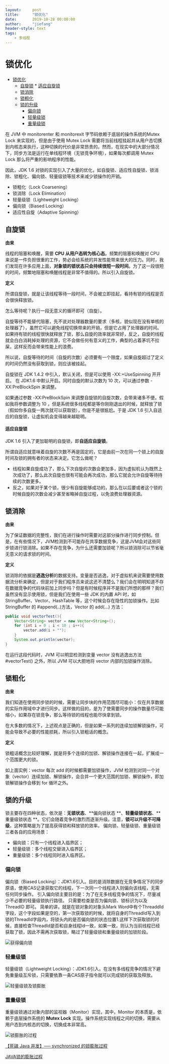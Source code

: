 ```yaml
---
layout:     post
title:      "锁优化"
date:       2019-10-28 00:00:00
author:     "jiefang"
header-style: text
tags:
    - 多线程
---
```

# 锁优化

* [锁优化](#锁优化)
	* [自旋锁](#自旋锁)
			* [适应自旋锁](#适应自旋锁)
	* [锁消除](#锁消除)
	* [锁粗化](#锁粗化)
	* [锁的升级](#锁的升级)
		* [偏向锁](#偏向锁)
		* [轻量级锁](#轻量级锁)
		* [重量级锁](#重量级锁)

在 JVM 中 monitorenter 和 monitorexit 字节码依赖于底层的操作系统的Mutex Lock 来实现的，但是由于使用 Mutex Lock 需要将当前线程挂起并从用户态切换到内核态来执行，这种切换的代价是非常昂贵的。然而，在现实中的大部分情况下，同步方法是运行在单线程环境（无锁竞争环境），如果每次都调用 Mutex Lock 那么将严重的影响程序的性能。

因此，JDK 1.6 对锁的实现引入了大量的优化，如自旋锁、适应性自旋锁、锁消除、锁粗化、偏向锁、轻量级锁等技术来减少锁操作的开销。
- 锁粗化（Lock Coarsening）
- 锁消除（Lock Elimination）
- 轻量级锁（Lightweight Locking）
- 偏向锁（Biased Locking）
- 适应性自旋（Adaptive Spinning）

## 自旋锁
**由来**

线程的阻塞和唤醒，需要 **CPU 从用户态转为核心态**。频繁的阻塞和唤醒对 CPU 来说是一件负担很重的工作，势必会给系统的并发性能带来很大的压力。同时，我们发现在许多应用上面，**对象锁的锁状态只会持续很短一段时间**。为了这一段很短的时间，频繁地阻塞和唤醒线程是非常不值得的。所以引入自旋锁。

**定义**

所谓自旋锁，就是让该线程等待一段时间，不会被立即挂起，看持有锁的线程是否会很快释放锁。

怎么等待呢？执行一段无意义的循环即可（自旋）。

自旋等待不能替代阻塞，先不说对处理器数量的要求（多核，貌似现在没有单核的处理器了），虽然它可以避免线程切换带来的开销，但是它占用了处理器的时间。如果持有锁的线程很快就释放了锁，那么自旋的效率就非常好，反之，自旋的线程就会白白消耗掉处理的资源，它不会做任何有意义的工作，典型的占着茅坑不拉屎，这样反而会带来性能上的浪费。

所以说，自旋等待的时间（自旋的次数）必须要有一个限度，如果自旋超过了定义的时间仍然没有获取到锁，则应该被挂起。

自旋锁在 JDK 1.4.2 中引入，默认关闭，但是可以使用 -XX:+UseSpinning 开开启。
在 JDK1.6 中默认开启。同时自旋的默认次数为 10 次，可以通过参数 -XX:PreBlockSpin 来调整。

如果通过参数 -XX:PreBlockSpin 来调整自旋锁的自旋次数，会带来诸多不便。假如我将参数调整为 10 ，但是系统很多线程都是等你刚刚退出的时候，就释放了锁（假如你多自旋一两次就可以获取锁），你是不是很尴尬。于是 JDK 1.6 引入自适应的自旋锁，让虚拟机会变得越来越聪明。

#### 适应自旋锁
JDK 1.6 引入了更加聪明的自旋锁，即**自适应自旋锁**。

所谓自适应就意味着自旋的次数不再是固定的，它是由前一次在同一个锁上的自旋时间及锁的拥有者的状态来决定。它怎么做呢？

- 线程如果自旋成功了，那么下次自旋的次数会更加多，因为虚拟机认为既然上次成功了，那么此次自旋也很有可能会再次成功，那么它就会允许自旋等待持续的次数更多。
- 反之，如果对于某个锁，很少有自旋能够成功的，那么在以后要或者这个锁的时候自旋的次数会减少甚至省略掉自旋过程，以免浪费处理器资源。

## 锁消除
**由来**

为了保证数据的完整性，我们在进行操作时需要对这部分操作进行同步控制。但是，在有些情况下，JVM检测到不可能存在共享数据竞争，这是JVM会对这些同步锁进行锁消除。如果不存在竞争，为什么还需要加锁呢？所以锁消除可以节省毫无意义的请求锁的时间。

**定义**

锁消除的依据是**逃逸分析**的数据支持。变量是否逃逸，对于虚拟机来说需要使用数据流分析来确定，但是对于我们程序员来说这还不清楚么？我们会在明明知道不存在数据竞争的代码块前加上同步吗？但是有时候程序并不是我们所想的那样？我们虽然没有显示使用锁，但是我们在使用一些 JDK 的内置 API 时，如 StringBuffer、Vector、HashTable 等，这个时候会存在隐性的加锁操作。比如 StringBuffer 的 #append(..)方法，Vector 的 add(...) 方法：
```java
public void vectorTest(){
    Vector<String> vector = new Vector<String>();
    for (int i = 0 ; i < 10 ; i++){
    	vector.add(i + "");
    }
    System.out.println(vector);
}
```
在运行这段代码时，JVM 可以明显检测到变量 vector 没有逃逸出方法 #vectorTest() 之外，所以 JVM 可以大胆地将 vector 内部的加锁操作消除。

## 锁粗化
**由来**

我们知道在使用同步锁的时候，需要让同步块的作用范围尽可能小：仅在共享数据的实际作用域中才进行同步。这样做的目的，是为了使需要同步的操作数量尽可能缩小，如果存在锁竞争，那么等待锁的线程也能尽快拿到锁。

在大多数的情况下，上述观点是正确的，但是如果一系列的连续加锁解锁操作，可能会导致不必要的性能损耗，所以引入锁粗话的概念。

**定义**

锁粗话概念比较好理解，就是将多个连续的加锁、解锁操作连接在一起，扩展成一个范围更大的锁。

如上面实例：vector 每次 add 的时候都需要加锁操作，JVM 检测到对同一个对象（vector）连续加锁、解锁操作，会合并一个更大范围的加锁、解锁操作，即加锁解锁操作会移到 for 循环之外。
## 锁的升级
锁主要存在四种状态，依次是：**无锁状态**、**偏向锁状态
**、**轻量级锁状态**、**重量级锁状态
**。它们会随着竞争的激烈而逐渐升级。注意，**锁可以升级不可降级**，这种策略是为了提高获得锁和释放锁的效率。
偏向锁、轻量级锁、重量级锁三者各自的应用场景：

- 偏向锁：只有一个线程进入临界区；
- 轻量级锁：多个线程交替进入临界区；
- 重量级锁：多个线程同时进入临界区。

### 偏向锁
偏向锁（Biased Locking）：JDK1.6引入。目的是消除数据在无竞争情况下的同步原语，使用CAS记录获取它的线程，下一次同一个线程进入则偏向该线程，无需任何同步操作。
引入偏向锁主要目的是：为了在无多线程竞争的情况下，尽量减少不必要的轻量级锁执行路径。
只需要检查是否为偏向锁、锁标识为以及 ThreadID 即可。
简单的讲，就是在锁对象的对象头Mark Word中有个ThreaddId字段，这个字段如果是空的，第一次获取锁的时候，就将自身的ThreadId写入到锁的ThreadId字段内，将锁头内的是否偏向锁的状态位置1.这样下次获取锁的时候，直接检查ThreadId是否和自身线程Id一致，如果一致，则认为当前线程已经获取了锁，因此不需再次获取锁，略过了轻量级锁和重量级锁的加锁阶段。

![获得偏向锁](https://s2.ax1x.com/2019/10/24/KUPyUP.png)



### 轻量级锁
轻量级锁（Lightweight Locking）：JDK1.6引入。在没有多线程竞争的情况下避免重量级互斥锁，只需要依靠一条CAS原子指令就可以完成锁的获取及释放。

![轻量级锁及锁膨胀](https://s2.ax1x.com/2019/10/24/KUn2o4.md.png)

### 重量级锁
重量级锁通过对象内部的监视器（Monitor）实现，其中，Monitor 的本质是，依赖于底层操作系统的 **Mutex Lock** 实现。操作系统实现线程之间的切换，需要从用户态到内核态的切换，切换成本非常高。

![锁膨胀的过程](https://s2.ax1x.com/2019/10/24/KUKPjx.png)




[【死磕 Java 并发】—– synchronized 的锁膨胀过程](http://cmsblogs.com/?p=5812)

[JAVA锁的膨胀过程](https://my.oschina.net/hosee/blog/2878328)